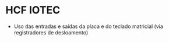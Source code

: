 # HCF IOTEC

*   Uso das entradas e saídas da placa e do teclado matricial (via registradores de desloamento)